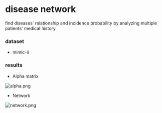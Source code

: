 # disease network

find diseases' relationship and incidence probability by analyzing multiple patients' medical history

### dataset

- mimic-ii

### results
- Alpha matrix

![alpha.png](https://github.com/Arthur-99/Hawkes-process/tree/master/examples/disease-network/alpha.png)

- Network

![network.png](https://github.com/Arthur-99/Hawkes-process/tree/master/examples/disease-network/network.png)
